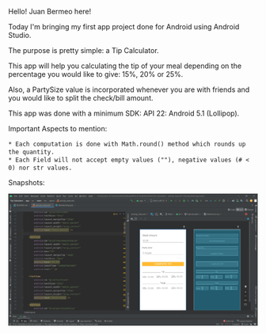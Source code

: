 Hello! Juan Bermeo here!

Today I'm bringing my first app project done for Android using Android Studio.

The purpose is pretty simple: a Tip Calculator.

This app will help you calculating the tip of your meal depending on the percentage you would like to give: 15%, 20% or 25%.

Also, a PartySize value is incorporated whenever you are with friends and you would like to split the check/bill amount.

This app was done with a minimum SDK: API 22: Android 5.1 (Lollipop).


Important Aspects to mention:

	* Each computation is done with Math.round() method which rounds up the quantity.
	* Each Field will not accept empty values (""), negative values (# < 0) nor str values.

Snapshots:

![](Images/DeveloperSnapshot.png)




